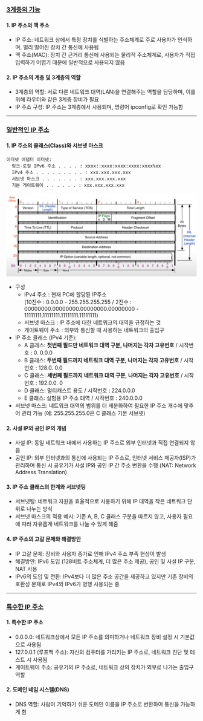 ### [3계층의 기능](https://youtu.be/s5kIGnaNFvM?list=PL0d8NnikouEWcF1jJueLdjRIC4HsUlULi)

#### 1. IP 주소와 맥 주소

- IP 주소: 네트워크 상에서 특정 장치를 식별하는 주소체계로 주로 사용자가 인식하며, 멀리 떨어진 장치 간 통신에 사용됨
- 맥 주소(MAC): 장치 간 근거리 통신에 사용되는 물리적 주소체계로, 사용자가 직접 입력하기 어렵기 때문에 일반적으로 사용되지 않음

#### 2. IP 주소의 계층 및 3계층의 역할

- 3계층의 역할: 서로 다른 네트워크 대역(LAN)을 연결해주는 역할을 담당하며, 이를 위해 라우터와 같은 3계층 장비가 필요
- IP 주소 구성: IP 주소는 3계층에서 사용되며, 명령어 ipconfig로 확인 가능함

---

### [일반적인 IP 주소](https://youtu.be/s5kIGnaNFvM?list=PL0d8NnikouEWcF1jJueLdjRIC4HsUlULi)

#### 1. IP 주소의 클래스(Class)와 서브넷 마스크

```
이더넷 어댑터 이더넷:
  링크-로컬 IPv6 주소 . . . . : xxxx::xxxx:xxxx:xxxx:xxxx%xx
  IPv4 주소 . . . . . . . . . : xxx.xxx.xxx.xxx
  서브넷 마스크 . . . . . . . : xxx.xxx.xxx.xxx
  기본 게이트웨이 . . . . . . : xxx.xxx.xxx.xxx
```

![IPv4 protocol](../assets/IPv4_protocol.png)

- 구성
  - IPv4 주소 : 현재 PC에 할당된 IP주소<br>
    (10진수 : 0.0.0.0 - 255.255.255.255 / 2진수 : 00000000.00000000.00000000.00000000 - 11111111.11111111.11111111.11111111)
  - 서브넷 마스크 : IP 주소에 대한 네트워크의 대역을 규정하는 것
  - 게이트웨이 주소 : 외부와 통신할 때 사용하는 네트워크의 출입구
- IP 주소 클래스 (IPv4 기준):
  - A 클래스: **첫번째 필드만 네트워크 대역 구분, 나머지는 각자 고유번호** / 시작번호 : 0. 0.0.0
  - B 클래스: **두번째 필드까지 네트워크 대역 구분, 나머지는 각자 고유번호** / 시작번호 : 128.0. 0.0
  - C 클래스: **세번째 필드까지 네트워크 대역 구분, 나머지는 각자 고유번호** / 시작번호 : 192.0.0. 0
  - D 클래스: 멀티캐스트 용도 / 시작번호 : 224.0.0.0
  - E 클래스: 실험용 IP 주소 대역 / 시작번호 : 240.0.0.0
- 서브넷 마스크: 네트워크 대역의 범위를 더 세분화하여 필요한 IP 주소 개수에 맞추어 관리 가능 (예: 255.255.255.0은 C 클래스 기본 서브넷)

#### 2. 사설 IP와 공인 IP의 개념

- 사설 IP: 동일 네트워크 내에서 사용하는 IP 주소로 외부 인터넷과 직접 연결되지 않음
- 공인 IP: 외부 인터넷과의 통신에 사용되는 IP 주소로, 인터넷 서비스 제공자(ISP)가 관리하며 통신 시 공유기가 사설 IP와 공인 IP 간 주소 변환을 수행 (NAT: Network Address Translation)

#### 3. IP 주소 클래스의 한계와 서브넷팅

- 서브넷팅: 네트워크 자원을 효율적으로 사용하기 위해 IP 대역을 작은 네트워크 단위로 나누는 방식
- 서브넷 마스크의 적용 예시: 기존 A, B, C 클래스 구분을 따르지 않고, 사용자 필요에 따라 자유롭게 네트워크를 나눌 수 있게 해줌

#### 4. IP 주소의 고갈 문제와 해결방안

- IP 고갈 문제: 장비와 사용자 증가로 인해 IPv4 주소 부족 현상이 발생
- 해결방안: IPv6 도입 (128비트 주소체계, 더 많은 주소 제공), 공인 및 사설 IP 구분, NAT 사용
- IPv6의 도입 및 전환: IPv4보다 더 많은 주소 공간을 제공하고 있지만 기존 장비의 호환성 문제로 IPv4와 IPv6가 병행 사용되는 중

---

### [특수한 IP 주소](https://youtu.be/s5kIGnaNFvM?list=PL0d8NnikouEWcF1jJueLdjRIC4HsUlULi)

#### 1. 특수한 IP 주소

- 0.0.0.0: 네트워크상에서 모든 IP 주소를 의미하거나 네트워크 장비 설정 시 기본값으로 사용됨
- 127.0.0.1 (루프백 주소): 자신의 컴퓨터를 가리키는 IP 주소로, 네트워크 진단 및 테스트 시 사용됨
- 게이트웨이 주소: 공유기의 IP 주소로, 네트워크 상의 장치가 외부로 나가는 출입구 역할

#### 2. 도메인 네임 시스템(DNS)

- DNS 역할: 사람이 기억하기 쉬운 도메인 이름을 IP 주소로 변환하여 통신을 가능하게 함
